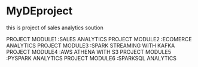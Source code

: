 # MyDEproject
this is project of sales analytics soution

PROJECT MODULE1 :SALES ANALYTICS
PROJECT MODULE2 :ECOMERCE ANALYTICS
PROJECT MODULE3 :SPARK STREAMING WITH KAFKA
PROJECT MODULE4 :AWS ATHENA WITH S3
PROJECT MODULE5 :PYSPARK ANALYTICS
PROJECT MODULE6 :SPARKSQL ANALYTICS

